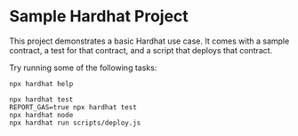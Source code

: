 # Sample Hardhat Project

This project demonstrates a basic Hardhat use case. It comes with a sample contract, a test for that contract, and a script that deploys that contract.

Try running some of the following tasks:

```shell
npx hardhat help

npx hardhat test
REPORT_GAS=true npx hardhat test
npx hardhat node
npx hardhat run scripts/deploy.js
```
